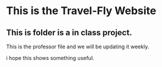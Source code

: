# This is the Travel-Fly Website

## This is folder is a in class project.

This is the professor file and we will be updating it weekly.

i hope this shows something useful.
